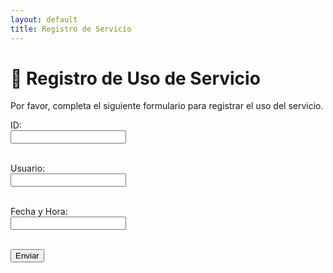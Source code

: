 ```yaml
---
layout: default
title: Registro de Servicio
---
```


# 📄 Registro de Uso de Servicio

Por favor, completa el siguiente formulario para registrar el uso del servicio.

<form id="registroForm" method="GET" action="https://script.google.com/macros/s/AKfycbzyVlduzCWVu-4VOAjL18rMH0W3BflTbAnSZwiN8t-ey1Sd1djPXALuNJntAyYvn1Eg/exec">
  <label for="id">ID:</label><br>
  <input type="text" id="id" name="id" readonly><br><br>

  <label for="usuario">Usuario:</label><br>
  <input type="text" id="usuario" name="usuario" required><br><br>

  <label for="fechaHora">Fecha y Hora:</label><br>
  <input type="text" id="fechaHora" name="fechaHora" readonly><br><br>

  <button type="submit">Enviar</button>
</form>

<script>
  // Obtener ID desde la URL (si existe)
  const params = new URLSearchParams(window.location.search);
  document.getElementById('id').value = params.get('id') || 'N/A';

  // Obtener fecha y hora actual
  const fechaHora = new Date().toLocaleString('es-MX', {
    timeZone: 'America/Mexico_City'
  });
  document.getElementById('fechaHora').value = fechaHora;
</script>
